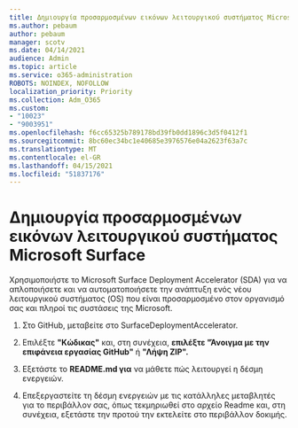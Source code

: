 ```yaml
---
title: Δημιουργία προσαρμοσμένων εικόνων λειτουργικού συστήματος Microsoft Surface
ms.author: pebaum
author: pebaum
manager: scotv
ms.date: 04/14/2021
audience: Admin
ms.topic: article
ms.service: o365-administration
ROBOTS: NOINDEX, NOFOLLOW
localization_priority: Priority
ms.collection: Adm_O365
ms.custom:
- "10023"
- "9003951"
ms.openlocfilehash: f6cc65325b789178bd39fb0dd1896c3d5f0412f1
ms.sourcegitcommit: 8bc60ec34bc1e40685e3976576e04a2623f63a7c
ms.translationtype: MT
ms.contentlocale: el-GR
ms.lasthandoff: 04/15/2021
ms.locfileid: "51837176"
---
```

# <a name="create-custom-microsoft-surface-operating-system-images"></a>Δημιουργία προσαρμοσμένων εικόνων λειτουργικού συστήματος Microsoft Surface

Χρησιμοποιήστε το Microsoft Surface Deployment Accelerator (SDA) για να απλοποιήσετε και να αυτοματοποιήσετε την ανάπτυξη ενός νέου λειτουργικού συστήματος (OS) που είναι προσαρμοσμένο στον οργανισμό σας και πληροί τις συστάσεις της Microsoft.

1. Στο GitHub, μεταβείτε στο SurfaceDeploymentAccelerator.

1. Επιλέξτε **"Κώδικας"** και, στη συνέχεια, **επιλέξτε "Άνοιγμα με την επιφάνεια εργασίας GitHub"** ή **"Λήψη ZIP".**

1. Εξετάστε το **README.md για** να μάθετε πώς λειτουργεί η δέσμη ενεργειών.

1. Επεξεργαστείτε τη δέσμη ενεργειών με τις κατάλληλες μεταβλητές για το περιβάλλον σας, όπως τεκμηριωθεί στο αρχείο Readme και, στη συνέχεια, εξετάστε την προτού την εκτελείτε στο περιβάλλον δοκιμής.
